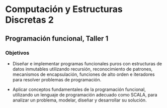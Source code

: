 # Computación y Estructuras Discretas 2

## Programación funcional, Taller 1


### Objetivos

- Diseñar e implementar programas funcionales puros con estructuras de datos inmutables utilizando recursión, reconocimiento de patrones, mecanismos de encapsulación, funciones de alto orden e iteradores para resolver problemas de programación.

- Aplicar conceptos fundamentales de la programación funcional, utilizando un lenguaje de programación adecuado como SCALA, para analizar un problema, modelar, diseñar y desarrollar su solución.
